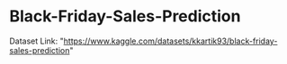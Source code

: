 # Black-Friday-Sales-Prediction
Dataset Link: "https://www.kaggle.com/datasets/kkartik93/black-friday-sales-prediction"
